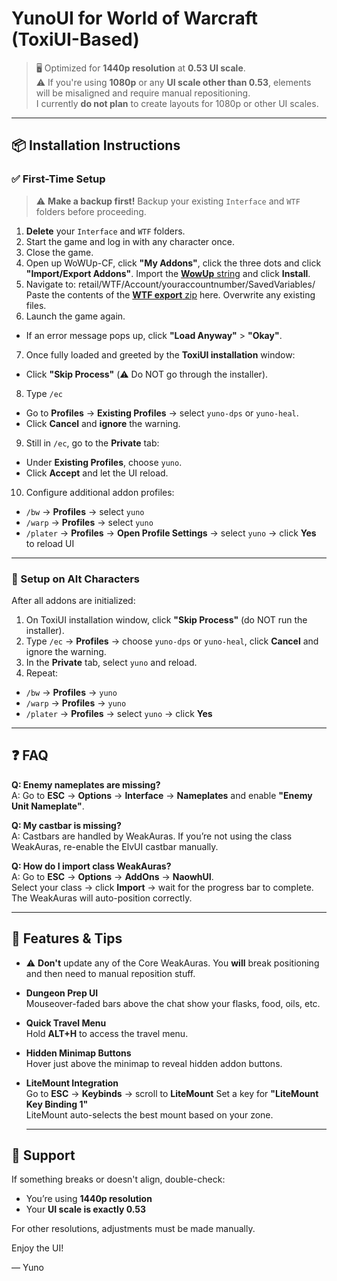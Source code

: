 # YunoUI for World of Warcraft (ToxiUI-Based)

> 🖥️ Optimized for **1440p resolution** at **0.53 UI scale**.  
> ⚠️ If you're using **1080p** or any **UI scale other than 0.53**, elements will be misaligned and require manual repositioning.  
> I currently **do not plan** to create layouts for 1080p or other UI scales.

---

## 📦 Installation Instructions

### ✅ First-Time Setup

> ⚠️ **Make a backup first!** Backup your existing `Interface` and `WTF` folders before proceeding.

1. **Delete** your `Interface` and `WTF` folders.
2. Start the game and log in with any character once.
3. Close the game.
4. Open up WoWUp-CF, click **"My Addons"**, click the three dots and click **"Import/Export Addons"**. Import the [**WowUp** string](https://github.com/yunodu/yunoUIcxkvsdugz/blob/main/wowupimportstring) and click **Install**.
5. Navigate to: retail/WTF/Account/youraccountnumber/SavedVariables/
Paste the contents of the [**WTF export** zip](https://github.com/yunodu/yunoUIcxkvsdugz/blob/main/WTF%20export.zip) here. Overwrite any existing files.
6. Launch the game again.
- If an error message pops up, click **"Load Anyway"** > **"Okay"**.
7. Once fully loaded and greeted by the **ToxiUI installation** window:
- Click **"Skip Process"** (⚠️ Do NOT go through the installer).
8. Type `/ec`
- Go to **Profiles** → **Existing Profiles** → select `yuno-dps` or `yuno-heal`.
- Click **Cancel** and **ignore** the warning.
9. Still in `/ec`, go to the **Private** tab:
- Under **Existing Profiles**, choose `yuno`.
- Click **Accept** and let the UI reload.
10. Configure additional addon profiles:
 - `/bw` → **Profiles** → select `yuno`
 - `/warp` → **Profiles** → select `yuno`
 - `/plater` → **Profiles** → **Open Profile Settings** → select `yuno` → click **Yes** to reload UI

---

### 🔁 Setup on Alt Characters

After all addons are initialized:

1. On ToxiUI installation window, click **"Skip Process"** (do NOT run the installer).
2. Type `/ec` → **Profiles** → choose `yuno-dps` or `yuno-heal`, click **Cancel** and ignore the warning.
3. In the **Private** tab, select `yuno` and reload.
4. Repeat:
- `/bw` → **Profiles** → `yuno`
- `/warp` → **Profiles** → `yuno`
- `/plater` → **Profiles** → select `yuno` → click **Yes**

---

## ❓ FAQ

**Q: Enemy nameplates are missing?**  
A: Go to **ESC** → **Options** → **Interface** → **Nameplates** and enable **"Enemy Unit Nameplate"**.

**Q: My castbar is missing?**  
A: Castbars are handled by WeakAuras. If you’re not using the class WeakAuras, re-enable the ElvUI castbar manually.

**Q: How do I import class WeakAuras?**  
A: Go to **ESC** → **Options** → **AddOns** → **NaowhUI**.  
Select your class → click **Import** → wait for the progress bar to complete.  
The WeakAuras will auto-position correctly.

---

## 🌟 Features & Tips
- ⚠️ **Don't** update any of the Core WeakAuras. You **will** break positioning and then need to manual reposition stuff.  

- **Dungeon Prep UI**  
  Mouseover-faded bars above the chat show your flasks, food, oils, etc.

- **Quick Travel Menu**  
  Hold **ALT+H** to access the travel menu.

- **Hidden Minimap Buttons**  
  Hover just above the minimap to reveal hidden addon buttons.

- **LiteMount Integration**  
  Go to **ESC** → **Keybinds** → scroll to **LiteMount**
  Set a key for **"LiteMount Key Binding 1"**  
  LiteMount auto-selects the best mount based on your zone.

  ---

 ## 💬 Support
 
 If something breaks or doesn't align, double-check:
 - You’re using **1440p resolution**
 - Your **UI scale is exactly 0.53**
 
 For other resolutions, adjustments must be made manually.
 
 Enjoy the UI!

— Yuno
